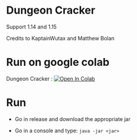 # Dungeon Cracker

Support 1.14 and 1.15

Credits to KaptainWutax and Matthew Bolan
# Run on google colab
Dungeon Cracker : [![Open In Colab](https://colab.research.google.com/assets/colab-badge.svg)](https://colab.research.google.com/github/hube12/DungeonCracker/blob/master/Dungeon_cracker.ipynb)
# Run 

- Go in release and download the appropriate jar

- Go in a console and type: `java -jar <jar>`
